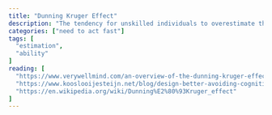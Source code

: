 ```yaml
---
title: "Dunning Kruger Effect"
description: "The tendency for unskilled individuals to overestimate their own ability and the tendency for experts to underestimate their own ability."
categories: ["need to act fast"]
tags: [
  "estimation",
  "ability"
]
reading: [
  "https://www.verywellmind.com/an-overview-of-the-dunning-kruger-effect-4160740",
  "https://www.kooslooijesteijn.net/blog/design-better-avoiding-cognitive-biases",
  "https://en.wikipedia.org/wiki/Dunning%E2%80%93Kruger_effect"
]
---
```


